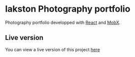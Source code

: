 # lakston Photography portfolio

Photography portfolio developped with [React](https://facebook.github.io/react/) and [MobX](https://github.com/mobxjs/mobx).

## Live version

You can view a live version of this project [here](http://lakston.tk/)
